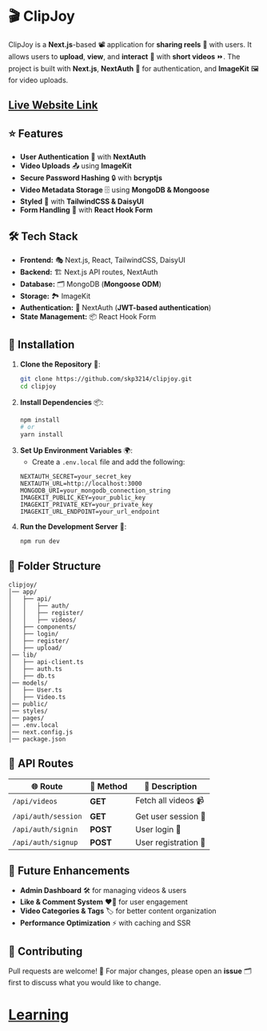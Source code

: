# 🎬 ClipJoy

ClipJoy is a **Next.js**-based 📽️ application for **sharing reels** 🎥 with users. It allows users to **upload**, **view**, and **interact** 👏 with **short videos** ⏩. The project is built with **Next.js**, **NextAuth** 🔐 for authentication, and **ImageKit** 🖼️ for video uploads.

## [Live Website Link](clipsjoy.vercel.app)
## ⭐ Features

- **User Authentication** 🔑 with **NextAuth**
- **Video Uploads** 📤 using **ImageKit**
- **Secure Password Hashing** 🔒 with **bcryptjs**
- **Video Metadata Storage** 🗄️ using **MongoDB & Mongoose**
- **Styled** 🎨 with **TailwindCSS & DaisyUI**
- **Form Handling** 📄 with **React Hook Form**

## 🛠️ Tech Stack

- **Frontend:** 🎭 Next.js, React, TailwindCSS, DaisyUI
- **Backend:** 🏗️ Next.js API routes, NextAuth
- **Database:** 🗂️ MongoDB (**Mongoose ODM**)
- **Storage:** 🏞️ ImageKit
- **Authentication:** 🔑 NextAuth (**JWT-based authentication**)
- **State Management:** 📦 React Hook Form

## 🚀 Installation

1. **Clone the Repository** 📂:
   ```sh
   git clone https://github.com/skp3214/clipjoy.git
   cd clipjoy
   ```
2. **Install Dependencies** 📦:
   ```sh
   npm install
   # or
   yarn install
   ```
3. **Set Up Environment Variables** 🌍:
   - Create a `.env.local` file and add the following:
   ```env
   NEXTAUTH_SECRET=your_secret_key
   NEXTAUTH_URL=http://localhost:3000
   MONGODB_URI=your_mongodb_connection_string
   IMAGEKIT_PUBLIC_KEY=your_public_key
   IMAGEKIT_PRIVATE_KEY=your_private_key
   IMAGEKIT_URL_ENDPOINT=your_url_endpoint
   ```
4. **Run the Development Server** 🏃:
   ```sh
   npm run dev
   ```

## 📂 Folder Structure

```
clipjoy/
│── app/
│   ├── api/
│   │   ├── auth/
│   │   ├── register/
│   │   ├── videos/
│   ├── components/
│   ├── login/
│   ├── register/
│   ├── upload/
│── lib/
│   ├── api-client.ts
│   ├── auth.ts
│   ├── db.ts
│── models/
│   ├── User.ts
│   ├── Video.ts
│── public/
│── styles/
│── pages/
│── .env.local
│── next.config.js
│── package.json
```

## 🔗 API Routes

| 🌐 Route            | 🔄 Method | 📜 Description         |
|--------------------|----------|----------------------|
| `/api/videos`      | **GET**  | Fetch all videos 📹 |
| `/api/auth/session`| **GET**  | Get user session 🔑 |
| `/api/auth/signin` | **POST** | User login 🚪       |
| `/api/auth/signup` | **POST** | User registration 📝 |

## 🔮 Future Enhancements

- **Admin Dashboard** 🛠️ for managing videos & users
- **Like & Comment System** ❤️💬 for user engagement
- **Video Categories & Tags** 🏷️ for better content organization
- **Performance Optimization** ⚡ with caching and SSR

## 🤝 Contributing

Pull requests are welcome! 🚀 For major changes, please open an **issue** 🗂️ first to discuss what you would like to change.


# [Learning](/Learning.md)

